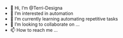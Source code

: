 - 👋 Hi, I’m @Terri-Designa
- 👀 I’m interested in automation
- 🌱 I’m currently learning automating repetitive tasks
- 💞️ I’m looking to collaborate on ...
- 📫 How to reach me ...

<!---
Terri-Designa/Terri-Designa is a ✨ special ✨ repository because its `README.md` (this file) appears on your GitHub profile.
You can click the Preview link to take a look at your changes.
--->
